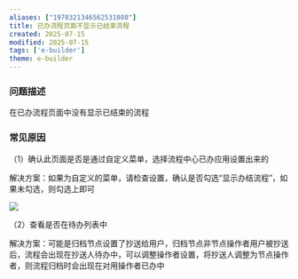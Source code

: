 ```yaml
---
aliases: ["1970321346562531080"]
title: 已办流程页面不显示已结束流程
created: 2025-07-15
modified: 2025-07-15
tags: ['e-builder']
theme: e-builder
---
```


### 问题描述

在已办流程页面中没有显示已结束的流程

### 常见原因

（1）确认此页面是否是通过自定义菜单，选择流程中心已办应用设置出来的

解决方案：如果为自定义的菜单，请检查设置，确认是否勾选“显示办结流程”，如果未勾选，则勾选上即可

![](e6880161740d5835d847ef433225bb9b.jpg)

（2）查看是否在待办列表中

解决方案：可能是归档节点设置了抄送给用户，归档节点非节点操作者用户被抄送后，流程会出现在抄送人待办中，可以调整操作者设置，将抄送人调整为节点操作者，则流程归档时会出现在对用操作者已办中